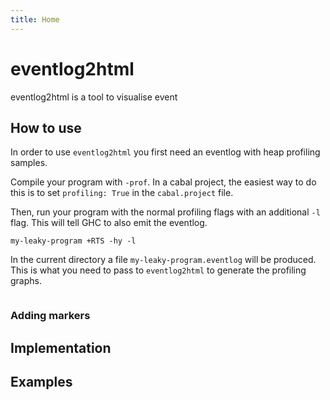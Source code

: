 ```yaml
---
title: Home
---
```


# eventlog2html

eventlog2html is a tool to visualise event


## How to use

In order to use `eventlog2html` you first need an eventlog with heap profiling
samples.

Compile your program with `-prof`. In a cabal project, the easiest way to
do this is to set `profiling: True` in the `cabal.project` file.

Then, run your program with the normal profiling flags with an additional `-l`
flag. This will tell GHC to also emit the eventlog.

```
my-leaky-program +RTS -hy -l
```

In the current directory a file `my-leaky-program.eventlog` will be produced.
This is what you need to pass to `eventlog2html` to generate the profiling
graphs.

```{.eventlog file=ghc.eventlog}
```



### Adding markers

## Implementation

## Examples


